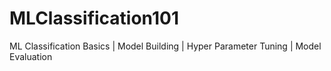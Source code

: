 # MLClassification101
ML Classification Basics | Model Building | Hyper Parameter Tuning | Model Evaluation
